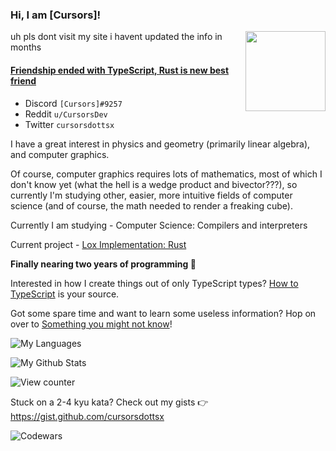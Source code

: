 ### Hi, I am \[Cursors\]!
<img align="right" width="128" height="128" src="invertme.png" />

uh pls dont visit my site i havent updated the info in months

#### [Friendship ended with TypeScript, Rust is new best friend](https://cursorsdottsx.github.io/)

- Discord `[Cursors]#9257`
- Reddit `u/CursorsDev`
- Twitter `cursorsdottsx`

I have a great interest in physics and geometry (primarily linear algebra), and computer graphics.

Of course, computer graphics requires lots of mathematics, most of which I don't know yet (what the hell is a wedge product and bivector???),
so currently I'm studying other, easier, more intuitive fields of computer science (and of course, the math needed to render a freaking cube).

Currently I am studying - Computer Science: Compilers and interpreters

Current project - [Lox Implementation: Rust](https://github.com/cursorsdottsx/lox)

**Finally nearing two years of programming :tada:**

Interested in how I create things out of only TypeScript types? [How to TypeScript](https://cursorsdottsx.github.io/how-to-typescript) is your source.

Got some spare time and want to learn some useless information? Hop on over to [Something you might not know](https://cursorsdottsx.github.io/something-you-might-not-know/)!

![My Languages](https://github-readme-stats.vercel.app/api/top-langs/?username=cursorsdottsx&layout=compact&theme=dark&count_private=true&langs_count=8&hide=html,css,nearley&exclude_repo=ts-parse-number,ts-code-dump,ts-regex-engine,ts-parse-css,ts-validate-parentheses,ts-brainfuck-interpreter,ts-metasyntax-parser,ts-minimax,docgen,p64,angular-speedrun,athens,angular-periodic-table,vargs,arcade,lnjson,vectors,graphchat,reserved,diskord,css.db,web,maildrop,notebook,structures,stonks,yamato,economy,window-system,committed,css-groups,css-extends,z,x,o,i,f,c,s,v,t,l,h,e&v=2)

![My Github Stats](https://github-readme-stats.vercel.app/api?username=cursorsdottsx&count_private=true&show_icons=true&theme=dark&v=2)

![View counter](https://komarev.com/ghpvc/?username=cursorsdottsx&color=00DDBB&v=2)

Stuck on a 2-4 kyu kata? Check out my gists 👉 https://gist.github.com/cursorsdottsx

![Codewars](https://www.codewars.com/users/cursorsdottsx/badges/large)
